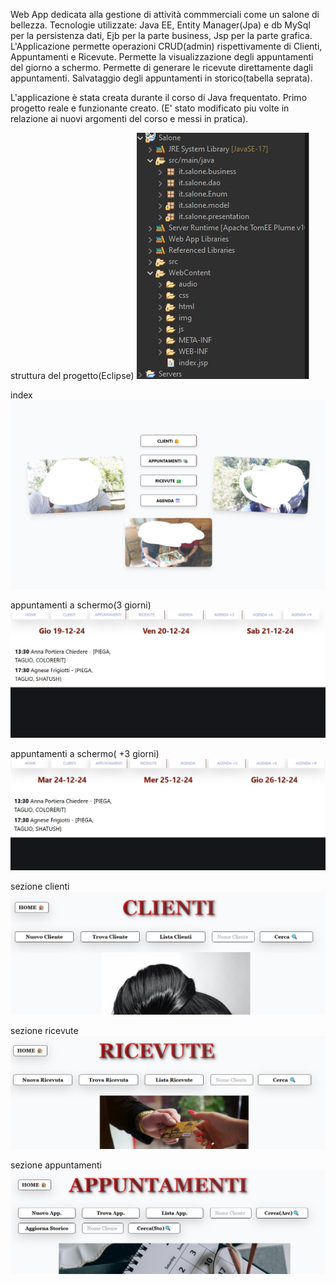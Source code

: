 Web App dedicata alla gestione di attività commmerciali come un salone di bellezza. 
Tecnologie utilizzate: Java EE, Entity Manager(Jpa) e db MySql per la persistenza dati, Ejb per la parte business, Jsp per la parte grafica. 
L'Applicazione permette operazioni CRUD(admin) rispettivamente di Clienti, Appuntamenti e Ricevute. 
Permette la visualizzazione degli appuntamenti del giorno a schermo. 
Permette di generare le ricevute direttamente dagli appuntamenti. Salvataggio degli appuntamenti in storico(tabella seprata).

L'applicazione è stata creata durante il corso di Java frequentato. Primo progetto reale e funzionante creato. 
(E' stato modificato piu volte in relazione ai nuovi argomenti del corso e messi in pratica).

struttura del progetto(Eclipse)
![index](Salone/WebContent/img/struttura.jpg)

index
![index](Salone/WebContent/img/index.jpg)

appuntamenti a schermo(3 giorni)
![index](Salone/WebContent/img/agenda.jpg)

appuntamenti a schermo( +3 giorni)
![index](Salone/WebContent/img/agenda3.jpg)

sezione clienti
![index](Salone/WebContent/img/clienti.jpg)

sezione ricevute
![index](Salone/WebContent/img/ricevute.jpg)

sezione appuntamenti
![index](Salone/WebContent/img/appuntamenti.jpg)
